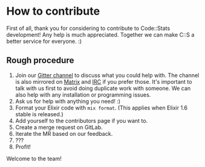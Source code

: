 # How to contribute

First of all, thank you for considering to contribute to Code::Stats development! Any help is much appreciated. Together
we can make C::S a better service for everyone. :)

## Rough procedure

1. Join our [Gitter channel](https://gitter.im/code-stats/Lobby) to discuss what you could help with. The channel is
   also mirrored on [Matrix](https://matrix.to/#/#code_stats:matrix.org) and [IRC](irc://irc.freenode.net/codestats) if
   you prefer those. It's important to talk with us first to avoid doing duplicate work with someone. We can also help
   with any installation or programming issues.
2. Ask us for help with anything you need! :)
3. Format your Elixir code with `mix format`. (This applies when Elixir 1.6 stable is released.)
4. Add yourself to the contributors page if you want to.
5. Create a merge request on GitLab.
6. Iterate the MR based on our feedback.
7. ???
8. Profit!

Welcome to the team!
